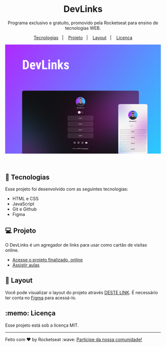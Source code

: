 
<body>

<h1 style="text-align: center;">DevLinks</h1>

<p style="text-align: center;">
Programa exclusivo e gratuito, promovido pela Rocketseat para ensino de tecnologias WEB. <br/>
</p>

<p style="text-align: center;">
  <a href="#-tecnologias">Tecnologias</a>&nbsp;&nbsp;&nbsp;|&nbsp;&nbsp;&nbsp;
  <a href="#-projeto">Projeto</a>&nbsp;&nbsp;&nbsp;|&nbsp;&nbsp;&nbsp;
  <a href="#-layout">Layout</a>&nbsp;&nbsp;&nbsp;|&nbsp;&nbsp;&nbsp;
  <a href="#memo-licença">Licença</a>
</p>

<p style="text-align: center;">
  <img alt="License" src="assets/Devlinks.jpg">
</p>

<br>

<h2>🚀 Tecnologias</h2>

<p>Esse projeto foi desenvolvido com as seguintes tecnologias:</p>

<ul>
  <li>HTML e CSS</li>
  <li>JavaScript</li>
  <li>Git e Github</li>
  <li>Figma</li>
</ul>

<h2>💻 Projeto</h2>

<p>O DevLinks é um agregador de links para usar como cartão de visitas online.</p>

<ul>
  <li><a href="https://maykbrito.github.io/devlinks">Acesse o projeto finalizado, online</a></li>
  <li><a href="https://lp.rocketseat.com.br/devlinks/inscricao?utm_source=github&utm_medium=descricao&utm_campaign=capture-devlinks&utm_term=organic&utm_content=descricao-github-mayk-brito">Assistir aulas</a></li>
</ul>

<h2>🔖 Layout</h2>

<p>Você pode visualizar o layout do projeto através <a href="https://www.figma.com/community/file/1187422022288947321">DESTE LINK</a>. É necessário ter conta no <a href="https://figma.com">Figma</a> para acessá-lo.</p>

<h2>:memo: Licença</h2>

<p>Esse projeto está sob a licença MIT.</p>

<hr>

<p>Feito com ♥ by Rocketseat :wave: <a href="https://discord.gg/rocketseat">Participe da nossa comunidade!</a></p>

</body>
</html>
